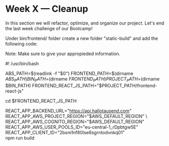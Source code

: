 # Week X — Cleanup


In this section we will refactor, optimize, and organize our project. Let's end the last week challenge of our Bootcamp!

Under bin/frontend/ folder create a new folder "static-build" and add the following code:

Note: Make sure to give your appropieded information.

#! /usr/bin/bash

ABS_PATH=$(readlink -f "$0")
FRONTEND_PATH=$(dirname $ABS_PATH)
BIN_PATH=$(dirname $FRONTEND_PATH)
PROJECT_PATH=$(dirname $BIN_PATH)
FRONTEND_REACT_JS_PATH="$PROJECT_PATH/frontend-react-js"

cd $FRONTEND_REACT_JS_PATH

REACT_APP_BACKEND_URL="https://api.hallotausend.com" \
REACT_APP_AWS_PROJECT_REGION="$AWS_DEFAULT_REGION" \
REACT_APP_AWS_COGNITO_REGION="$AWS_DEFAULT_REGION" \
REACT_APP_AWS_USER_POOLS_ID="eu-central-1_rDpbtgw5E" \
REACT_APP_CLIENT_ID="2bsm1nf80lse6sgrntodvnkq01" \
npm run build

